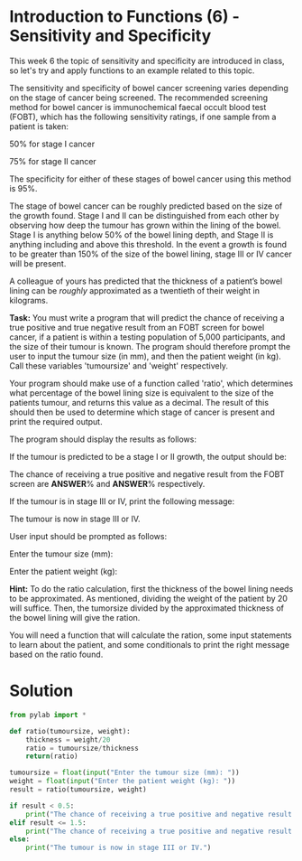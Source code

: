 # Introduction to Functions (6) - Sensitivity and Specificity

This week 6 the topic of sensitivity and specificity are introduced in class, so let's try and apply functions to an example related to this topic.

The sensitivity and specificity of bowel cancer screening varies depending on the stage of cancer being screened. The recommended screening method for bowel cancer is immunochemical faecal occult blood test (FOBT), which has the following sensitivity ratings, if one sample from a patient is taken:

50% for stage I cancer

75% for stage II cancer

The specificity for either of these stages of bowel cancer using this method is 95%. 

The stage of bowel cancer can be roughly predicted based on the size of the growth found. Stage I and II can be distinguished from each other by observing how deep the tumour has grown within the lining of the bowel. Stage I is anything below 50% of the bowel lining depth, and Stage II is anything including and above this threshold. In the event a growth is found to be greater than 150% of the size of the bowel lining, stage III or IV cancer will be present.

A colleague of yours has predicted that the thickness of a patient’s bowel lining can be *roughly* approximated as a twentieth of their weight in kilograms. 

**Task:** You must write a program that will predict the chance of receiving a true positive and true negative result from an FOBT screen for bowel cancer, if a patient is within a testing population of 5,000 participants, and the size of their tumour is known. The program should therefore prompt the user to input the tumour size (in mm), and then the patient weight (in kg). Call these variables 'tumoursize' and 'weight' respectively. 

Your program should make use of a function called 'ratio', which determines what percentage of the bowel lining size is equivalent to the size of the patients tumour, and returns this value as a decimal. The result of this should then be used to determine which stage of cancer is present and print the required output.

The program should display the results as follows:

If the tumour is predicted to be a stage I or II growth, the output should be:

The chance of receiving a true positive and negative result from the FOBT screen are **ANSWER**% and **ANSWER**% respectively. 

If the tumour is in stage III or IV, print the following message:

The tumour is now in stage III or IV. 

User input should be prompted as follows:

Enter the tumour size (mm):

Enter the patient weight (kg):

**Hint:** To do the ratio calculation, first the thickness of the bowel lining needs to be approximated. As mentioned, dividing the weight of the patient by 20 will suffice. Then, the tumorsize divided by the approximated thickness of the bowel lining will give the ration.

You will need a function that will calculate the ration, some input statements to learn about the patient, and some conditionals to print the right message based on the ratio found.

# Solution
```python
from pylab import *

def ratio(tumoursize, weight):
    thickness = weight/20
    ratio = tumoursize/thickness
    return(ratio)

tumoursize = float(input("Enter the tumour size (mm): "))
weight = float(input("Enter the patient weight (kg): "))
result = ratio(tumoursize, weight)

if result < 0.5:
    print("The chance of receiving a true positive and negative result from the FOBT screen are 50% and 95% respectively.")
elif result <= 1.5:
    print("The chance of receiving a true positive and negative result from the FOBT screen are 75% and 95% respectively.")
else:
    print("The tumour is now in stage III or IV.")
```
